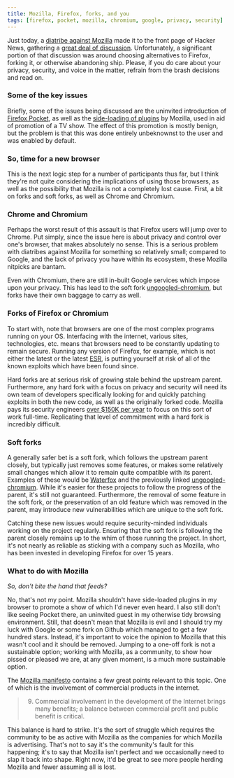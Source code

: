 ```yaml
---
title: Mozilla, Firefox, forks, and you
tags: [firefox, pocket, mozilla, chromium, google, privacy, security]
---
```


Just today, a [diatribe against
Mozilla](https://drewdevault.com/2017/12/16/Firefox-is-on-a-slippery-slope.html)
made it to the front page of Hacker News, gathering a [great deal of
discussion](https://news.ycombinator.com/item?id=15940144). Unfortunately, a
significant portion of that discussion was around choosing alternatives to
Firefox, forking it, or otherwise abandoning ship. Please, if you do care about
your privacy, security, and voice in the matter, refrain from the brash
decisions and read on.

### Some of the key issues
Briefly, some of the issues being discussed are the uninvited introduction of
[Firefox Pocket](https://getpocket.com/firefox/), as well as the [side-loading
of plugins](https://bugzilla.mozilla.org/show_bug.cgi?id=1424977) by Mozilla,
used in aid of promotion of a TV show. The effect of this promotion is mostly
benign, but the problem is that this was done entirely unbeknownst to the user
and was enabled by default.

### So, time for a new browser
This is the next logic step for a number of participants thus far, but I think
they're not quite considering the implications of using those browsers, as well
as the possibility that Mozilla is not a completely lost cause. First, a bit on
forks and soft forks, as well as Chrome and Chromium.

### Chrome and Chromium
Perhaps the worst result of this assault is that Firefox users will jump over to
Chrome. Put simply, since the issue here is about privacy and control over one's
browser, that makes absolutely no sense. This is a serious problem with
diatribes against Mozilla for something so relatively small; compared to Google,
and the lack of privacy you have within its ecosystem, these Mozilla nitpicks
are bantam.

Even with Chromium, there are still in-built Google services which impose upon
your privacy. This has lead to the soft fork
[ungoogled-chromium](https://github.com/Eloston/ungoogled-chromium), but forks
have their own baggage to carry as well.

### Forks of Firefox or Chromium
To start with, note that browsers are one of the most complex programs running
on your OS. Interfacing with the internet, various sites, technologies, etc.
means that browsers need to be constantly updating to remain secure. Running any
version of Firefox, for example, which is not either the latest or the latest
[ESR](https://www.mozilla.org/en-US/firefox/organizations/), is putting yourself
at risk of all of the known exploits which have been found since.

Hard forks are at serious risk of growing stale behind the upstream parent.
Furthermore, any hard fork with a focus on privacy and security will need its
own team of developers specifically looking for and quickly patching exploits in
both the new code, as well as the originally forked code. Mozilla pays its
security engineers [over $150K per
year](https://www.glassdoor.com/Salary/Mozilla-Security-Engineer-Salaries-E19129_D_KO8,25.htm)
to focus on this sort of work full-time. Replicating that level of commitment
with a hard fork is incredibly difficult.

### Soft forks
A generally safer bet is a soft fork, which follows the upstream parent closely,
but typically just removes some features, or makes some relatively small changes
which allow it to remain quite compatible with its parent. Examples of these
would be [Waterfox](https://www.waterfoxproject.org/) and the previously linked
[ungoogled-chromium](https://github.com/Eloston/ungoogled-chromium). While it's
easier for these projects to follow the progress of the parent, it's still not
guaranteed. Furthermore, the removal of some feature in the soft fork, or the
preservation of an old feature which was removed in the parent, may introduce
new vulnerabilities which are unique to the soft fork.

Catching these new issues would require security-minded individuals working on
the project regularly. Ensuring that the soft fork is following the parent
closely remains up to the whim of those running the project. In short, it's not
nearly as reliable as sticking with a company such as Mozilla, who has been
invested in developing Firefox for over 15 years.

### What to do with Mozilla
*So, don't bite the hand that feeds?*

No, that's not my point. Mozilla shouldn't have side-loaded plugins in my
browser to promote a show of which I'd never even heard. I also still don't like
seeing Pocket there, an uninvited guest in my otherwise tidy browsing
environment. Still, that doesn't mean that Mozilla is evil and I should try my
luck with Google or some fork on Github which managed to get a few hundred
stars. Instead, it's important to voice the opinion to Mozilla that this wasn't
cool and it should be removed. Jumping to a one-off fork is not a sustainable
option; working with Mozilla, as a community, to show how pissed or pleased we
are, at any given moment, is a much more sustainable option.

The [Mozilla
manifesto](https://www.mozilla.org/en-US/about/manifesto/details/) contains a
few great points relevant to this topic. One of which is the involvement of
commercial products in the internet.

> 9. Commercial involvement in the development of the Internet brings many benefits; a balance between commercial profit and public benefit is critical.

This balance is hard to strike. It's the sort of struggle which requires the
community to be as active with Mozilla as the companies for which Mozilla is
advertising. That's not to say it's the community's fault for this happening;
it's to say that Mozilla isn't perfect and we occasionally need to slap it back
into shape. Right now, it'd be great to see more people herding Mozilla and
fewer assuming all is lost.

